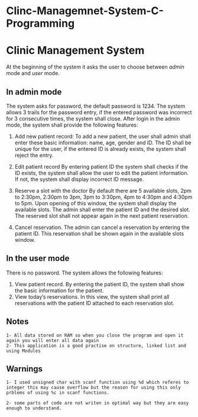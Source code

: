 # Clinc-Managemnet-System-C-Programming
# Clinic Management System
At the beginning of the system it asks the user to choose between *admin* mode and *user* mode.
## In admin mode
The system asks for password, the default password is 1234. The system allows 3 trails for the password entry, if the entered password was incorrect for 3 consecutive times, the system shall close. After login in the admin mode, the system shall provide the following features:
1.  Add new patient record: 
    To add a new patient, the user shall admin shall enter these basic information: name, age, gender and ID. The ID shall be unique for the user, if the entered ID is already exists, the system shall reject the entry.

2. Edit patient record
   By entering patient ID the system shall checks if the ID exists, the system shall allow the user to edit the patient information. If not, the system shall display incorrect ID message.

3. Reserve a slot with the doctor
    By default there are 5 available slots, 2pm to 2:30pm, 2:30pm to 3pm, 3pm to 3:30pm, 4pm to 4:30pm and 4:30pm to 5pm. Upon opening of this window, the system shall display the available slots. The admin shall enter the patient ID and the desired slot. The reserved slot shall not appear again in the next patient reservation.

4. Cancel reservation.
    The admin can cancel a reservation by entering the patient ID. This reservation shall be shown again in the available slots window.

## In the user mode
There is no password. The system allows the following features:
1. View patient record.
    By entering the patient ID, the system shall show the basic information for the patient.
2. View today’s reservations.
    In this view, the system shall print all reservations with the patient ID attached to each reservation slot.
## Notes
    1- All data stored on RAM so when you close the program and open it again you will enter all data again 
    2- This application is a good practise on structure, linked list and using Modules
## Warnings 
    1- I used unsigned char with scanf function using %d which referes to integer this may cause overflow but the reason for using this only prblems of using %c in scanf functions.

    2- some parts of code are not writen in optimal way but they are easy enough to understand.
